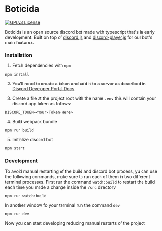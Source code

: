 # Boticida

[![GPLv3 License](https://img.shields.io/badge/License-GPL%20v3-yellow.svg)](https://opensource.org/licenses/)

Boticida is an open source discord bot made with typescript that's in early development. Built on top of [discord.js](https://discord.js.org/) and [discord-player.js](https://discord-player.js.org/) for our bot's main features.

### Installation

1. Fetch dependencies with `npm`
```shell
npm install
```
2. You'll need to create a token and add it to a server as described in [Discord Developer Portal Docs](https://discord.com/developers/docs/quick-start/getting-started#step-1-creating-an-app) 

3. Create a file at the project root with the name `.env` this will contain your discord app token as follows:
```
DISCORD_TOKEN=<Your-Token-Here>
```

4. Build webpack bundle

```shell
npm run build
```

5. Initialize discord bot

```shell
npm start
```

### Development

To avoid manual restarting of the build and discord bot process, yu can use the following commands, make sure to run each of them in two different terminal processes.
First run the command `watch:build` to restart the build each time you made a change inside the `/src` directory
```
npm run watch:build
```

In another window fo your terminal run the command `dev`
```
npm run dev
```

Now you can start developing reducing manual restarts of the project

